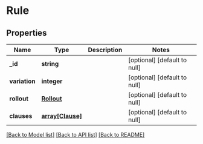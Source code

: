 # Rule

## Properties
Name | Type | Description | Notes
------------ | ------------- | ------------- | -------------
**_id** | **string** |  | [optional] [default to null]
**variation** | **integer** |  | [optional] [default to null]
**rollout** | [**Rollout**](Rollout.md) |  | [optional] [default to null]
**clauses** | [**array[Clause]**](Clause.md) |  | [optional] [default to null]

[[Back to Model list]](../README.md#documentation-for-models) [[Back to API list]](../README.md#documentation-for-api-endpoints) [[Back to README]](../README.md)


